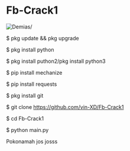# Fb-Crack1
<p align=left> <img src=https://komarev.com/ghpvc/?username=kangdeckon alt=Demias/> </p>
$ pkg update && pkg upgrade

$ pkg install python

$ pkg install puthon2/pkg install python3

$ pip install mechanize

$ pip install requests

$ pkg install git

$ git clone https://github.com/vin-XD/Fb-Crack1

$ cd Fb-Crack1

$ python main.py

Pokonamah jos josss 
